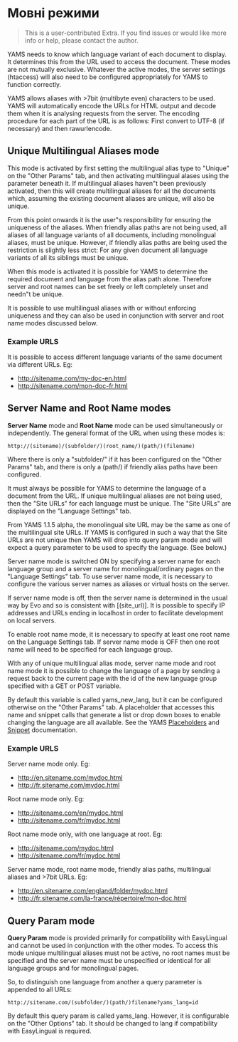 Мовні режими
==============

> This is a user-contributed Extra. If you find issues or would like more info or help, please contact the author.

YAMS needs to know which language variant of each document to display. It determines this from the URL used to access the document. These modes are not mutually exclusive. Whatever the active modes, the server settings (htaccess) will also need to be configured appropriately for YAMS to function correctly.

YAMS allows aliases with >7bit (multibyte even) characters to be used. YAMS will automatically encode the URLs for HTML output and decode them when it is analysing requests from the server. The encoding procedure for each part of the URL is as follows: First convert to UTF-8 (if necessary) and then rawurlencode.

Unique Multilingual Aliases mode
--------------------------------

This mode is activated by first setting the multilingual alias type to "Unique" on the "Other Params" tab, and then activating multilingual alases using the parameter beneath it. If multilingual aliases haven"t been previously activated, then this will create multilingual aliases for all the documents which, assuming the existing document aliases are unique, will also be unique.

From this point onwards it is the user"s responsibility for ensuring the uniqueness of the aliases. When friendly alias paths are not being used, all aliases of all language variants of all documents, including monolingual aliases, must be unique. However, if friendly alias paths are being used the restriction is slightly less strict: For any given document all language variants of all its siblings must be unique.

When this mode is activated it is possible for YAMS to determine the required document and language from the alias path alone. Therefore server and root names can be set freely or left completely unset and needn"t be unique.

It is possible to use multilingual aliases with or without enforcing uniqueness and they can also be used in conjunction with server and root name modes discussed below.

### Example URLS

It is possible to access different language variants of the same document via different URLs. Eg:

*   http://sitename.com/my-doc-en.html
*   http://sitename.com/mon-doc-fr.html

Server Name and Root Name modes
-------------------------------

**Server Name** mode and **Root Name** mode can be used simultaneously or independently. The general format of the URL when using these modes is:

`http://(sitename)/(subfolder/)(root_name/)(path/)(filename)`

Where there is only a "subfolder/" if it has been configured on the "Other Params" tab, and there is only a (path/) if friendly alias paths have been configured.

It must always be possible for YAMS to determine the language of a document from the URL. If unique multilingual aliases are not being used, then the "Site URLs" for each language must be unique. The "Site URLs" are displayed on the "Language Settings" tab.

From YAMS 1.1.5 alpha, the monolingual site URL may be the same as one of the multilingual site URLs. If YAMS is configured in such a way that the Site URLs are not unique then YAMS will drop into query param mode and will expect a query parameter to be used to specify the language. (See below.)

Server name mode is switched ON by specifying a server name for each language group and a server name for monolingual/ordinary pages on the "Language Settings" tab. To use server name mode, it is necessary to configure the various server names as aliases or virtual hosts on the server.

If server name mode is off, then the server name is determined in the usual way by Evo and so is consistent with \[(site\_url)\]. It is possible to specify IP addresses and URLs ending in localhost in order to facilitate development on local servers.

To enable root name mode, it is necessary to specify at least one root name on the Language Settings tab. If server name mode is OFF then one root name will need to be specified for each language group.

With any of unique multilingual alias mode, server name mode and root name mode it is possible to change the language of a page by sending a request back to the current page with the id of the new language group specified with a GET or POST variable.

By default this variable is called yams\_new\_lang, but it can be configured otherwise on the "Other Params" tab. A placeholder that accesses this name and snippet calls that generate a list or drop down boxes to enable changing the language are all available. See the YAMS [Placeholders](extras/yams/yams-placeholders) and [Snippet](extras/yams/yams-snippet) documentation.

### Example URLS

Server name mode only. Eg:

*   http://en.sitename.com/mydoc.html
*   http://fr.sitename.com/mydoc.html

Root name mode only. Eg:

*   http://sitename.com/en/mydoc.html
*   http://sitename.com/fr/mydoc.html

Root name mode only, with one language at root. Eg:

*   http://sitename.com/mydoc.html
*   http://sitename.com/fr/mydoc.html

Server name mode, root name mode, friendly alias paths, multilingual aliases and >7bit URLs. Eg:

*   http://en.sitename.com/england/folder/mydoc.html
*   http://fr.sitename.com/la-france/répertoire/mon-doc.html

Query Param mode
----------------

**Query Param** mode is provided primarily for compatibility with EasyLingual and cannot be used in conjunction with the other modes. To access this mode unique multilingual aliases must not be active, no root names must be specified and the server name must be unspecified or identical for all language groups and for monolingual pages.

So, to distinguish one language from another a query parameter is appended to all URLs:

`http://sitename.com/(subfolder/)(path/)filename?yams_lang=id`

By default this query param is called yams\_lang. However, it is configurable on the "Other Options" tab. It should be changed to lang if compatibility with EasyLingual is required.
